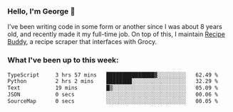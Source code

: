 ### Hello, I'm George 👋

I've been writing code in some form or another since I was about 8 years old, and recently made it my full-time job. On top of this, I maintain [Recipe Buddy](https://github.com/georgegebbett/recipe-buddy), a recipe scraper that interfaces with Grocy.  

<!--
**georgegebbett/georgegebbett** is a ✨ _special_ ✨ repository because its `README.md` (this file) appears on your GitHub profile.

Here are some ideas to get you started:

- 🔭 I’m currently working on ...
- 🌱 I’m currently learning ...
- 👯 I’m looking to collaborate on ...
- 🤔 I’m looking for help with ...
- 💬 Ask me about ...
- 📫 How to reach me: ...
- 😄 Pronouns: ...
- ⚡ Fun fact: ...
-->

### What I've been up to this week:
<!--START_SECTION:waka-->

```txt
TypeScript     3 hrs 57 mins   ███████████████▓░░░░░░░░░   62.49 %
Python         2 hrs 2 mins    ████████░░░░░░░░░░░░░░░░░   32.29 %
Text           19 mins         █▒░░░░░░░░░░░░░░░░░░░░░░░   05.09 %
JSON           0 secs          ░░░░░░░░░░░░░░░░░░░░░░░░░   00.06 %
SourceMap      0 secs          ░░░░░░░░░░░░░░░░░░░░░░░░░   00.05 %
```

<!--END_SECTION:waka-->
